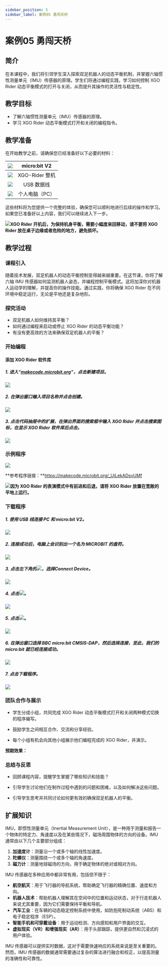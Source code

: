 ```yaml
---
sidebar_position: 5
sidebar_label: 案例05 勇闯天桥
---
```


# 案例05 勇闯天桥

## 简介

在本课程中，我们将引领学生深入探索双足机器人的动态平衡机制，并掌握六轴惯性测量单元（IMU）传感器的原理。学生们将通过编程实践，学习如何控制 XGO Rider 动态平衡模式的打开与关闭，从而提升其操作的灵活性与稳定性。



## 教学目标

- 了解六轴惯性测量单元（IMU）传感器的原理。
- 学习 XGO Rider 动态平衡模式打开和关闭的编程指令。



## 教学准备

在开始教学之前，请确保您已经准备好以下必要的材料：

| ![](https://wiki-media-ef.oss-cn-hongkong.aliyuncs.com/docs/microbit/robot/xgo-rider-kit/images/microbit-xgo-rider-kit-case-01.png) | micro:bit  V2  |
| :----------------------------------------------------------: | :------------: |
| ![](https://wiki-media-ef.oss-cn-hongkong.aliyuncs.com/docs/microbit/robot/xgo-rider-kit/images/microbit-xgo-rider-kit-case-19.png) | XGO-Rider 整机 |
| ![](https://wiki-media-ef.oss-cn-hongkong.aliyuncs.com/docs/microbit/robot/xgo-rider-kit/images/microbit-xgo-rider-kit-case-02.png) |   USB 数据线   |
| ![](https://wiki-media-ef.oss-cn-hongkong.aliyuncs.com/docs/microbit/robot/xgo-rider-kit/images/microbit-xgo-rider-kit-case-03.png) | 个人电脑（PC） |

这些材料将为您提供一个完整的体验，确保您可以顺利地进行后续的操作和学习。如果您已准备好以上内容，我们可以继续进入下一步。



![](https://wiki-media-ef.oss-cn-hongkong.aliyuncs.com/docs/microbit/robot/xgo-rider-kit/images/microbit-xgo-rider-kit-read-01.png)**XGO Rider 开机后，为保持机身平衡，需要小幅度来回移动，请不要将 XGO Rider 放在桌子边缘或者危险的地方，避免损坏。**



## 教学过程

### 课程引入

随着技术发展，双足机器人的动态平衡控制变得越来越重要。在这节课，你将了解六轴 IMU 传感器如何监测机器人姿态，并编程控制平衡模式。这将加深你对机器人运动学的理解，并提高你的操作技能。通过实践，你将确保 XGO Rider 在不同环境中稳定运行，无论是平地还是复杂地形。



### 探究活动

- 双足机器人如何维持其平衡？
- 如何通过编程来启动或停止 XGO Rider 的动态平衡功能？
- 有没有更高效的方法来确保双足机器人的平衡？



### 开始编程

#### 添加 XGO Rider 软件库

##### 1. 进入“[makecode.microbit.org](https://makecode.microbit.org)”，点击**新建项目**。



![](https://wiki-media-ef.oss-cn-hongkong.aliyuncs.com/docs/microbit/robot/xgo-rider-kit/images/microbit-xgo-rider-kit-case-04.png)



##### 2. 在弹出窗口输入项目名称并点击**创建**。



![](https://wiki-media-ef.oss-cn-hongkong.aliyuncs.com/docs/microbit/robot/xgo-rider-kit/images/microbit-xgo-rider-kit-case-05.png)



##### 3. 点击代码抽屉中的**扩展**，在弹出界面的搜索框中输入 **XGO Rider** 并点击搜索图标，在显示 **XGO Rider** 软件库后点击。



![](https://wiki-media-ef.oss-cn-hongkong.aliyuncs.com/docs/microbit/robot/xgo-rider-kit/images/microbit-xgo-rider-kit-case-07.png)



### 示例程序



![](https://wiki-media-ef.oss-cn-hongkong.aliyuncs.com/docs/microbit/robot/xgo-rider-kit/images/microbit-xgo-rider-kit-case-104.png)



**参考程序链接：**https://makecode.microbit.org/_UiLekADsvUMf



![](https://wiki-media-ef.oss-cn-hongkong.aliyuncs.com/docs/microbit/building-blocks/microbit-space-science-kit/images/microbit-space-science-kit-read03.png)**因为 XGO Rider 的表演模式中有前进和后退，请将 XGO Rider 放置在宽敞的平地上运行。**



### 下载程序

##### 1. 使用 USB 线连接 PC 和 micro:bit V2。



![](https://wiki-media-ef.oss-cn-hongkong.aliyuncs.com/docs/microbit/robot/xgo-rider-kit/images/microbit-xgo-rider-kit-case-09.gif)



##### 2. 连接成功后，电脑上会识别出一个名为 MICROBIT 的盘符。



![](https://wiki-media-ef.oss-cn-hongkong.aliyuncs.com/docs/microbit/robot/xgo-rider-kit/images/microbit-xgo-rider-kit-case-10.png)



##### 3. 点击左下角的![](https://wiki-media-ef.oss-cn-hongkong.aliyuncs.com/docs/microbit/robot/xgo-rider-kit/images/microbit-xgo-rider-kit-case-11.png)，选择**Connect Device**。



![](https://wiki-media-ef.oss-cn-hongkong.aliyuncs.com/docs/microbit/robot/xgo-rider-kit/images/microbit-xgo-rider-kit-case-12.png)



##### 4. 点击![](https://wiki-media-ef.oss-cn-hongkong.aliyuncs.com/docs/microbit/robot/xgo-rider-kit/images/microbit-xgo-rider-kit-case-13.png)。



![](https://wiki-media-ef.oss-cn-hongkong.aliyuncs.com/docs/microbit/robot/xgo-rider-kit/images/microbit-xgo-rider-kit-case-14.png)



##### 5. 点击![](https://wiki-media-ef.oss-cn-hongkong.aliyuncs.com/docs/microbit/robot/xgo-rider-kit/images/microbit-xgo-rider-kit-case-15.png)。



![](https://wiki-media-ef.oss-cn-hongkong.aliyuncs.com/docs/microbit/robot/xgo-rider-kit/images/microbit-xgo-rider-kit-case-16.png)



##### 6. 在弹出窗口选择 **BBC micro:bit CMSIS-DAP**，然后选择**连接**，至此，我们的 micro:bit 就已经连接成功。



![](https://wiki-media-ef.oss-cn-hongkong.aliyuncs.com/docs/microbit/robot/xgo-rider-kit/images/microbit-xgo-rider-kit-case-17.png)



##### 7. 点击**下载程序**。



![](https://wiki-media-ef.oss-cn-hongkong.aliyuncs.com/docs/microbit/robot/xgo-rider-kit/images/microbit-xgo-rider-kit-case-18.png)



### 团队合作与展示

- 学生分成小组，共同完成 XGO Rider 动态平衡模式打开和关闭两种模式切换的程序编写。


- 鼓励学生之间相互合作、交流和分享经验。


- 每个小组有机会向其他小组展示他们编程完成的 XGO Rider，并演示。

**预期效果：**



### 总结与反思

- 回顾课程内容，提醒学生掌握了哪些知识和技能？

- 引导学生讨论他们在制作过程中遇到的问题和困难，以及如何解决这些问题。

- 引导学生思考并共同讨论如何更有效的确保双足机器人的平衡。



## 扩展知识

IMU，即惯性测量单元（Inertial Measurement Unit），是一种用于测量和报告一个物体的特定力、角速度以及在某些情况下，磁场周围物体的方向的设备。IMU 通常由以下几个主要部分组成：

1. **加速度计**：测量沿一个或多个轴的线性加速度。
2. **陀螺仪**：测量围绕一个或多个轴的角速度。
3. **磁力计**：测量地球磁场的方向，用于确定物体的绝对或相对方向。

IMU 传感器在多种应用中都非常有用，包括但不限于：

- **航空航天**：用于飞行器的导航系统，帮助确定飞行器的精确位置、速度和方向。
- **机器人技术**：帮助机器人理解其在空间中的位置和运动状态，对于行走机器人来说尤其重要，因为它们需要保持平衡和导航。
- **汽车工业**：在车辆的动态稳定控制系统中使用，如防抱死制动系统（ABS）和电子稳定程序（ESP）。
- **智能手机和可穿戴设备**：用于运动检测、方向感知和用户界面的交互。
- **虚拟现实（VR）和增强现实（AR）**：用于头部跟踪，提供更自然和沉浸式的用户体验。

IMU 传感器可以提供实时数据，这对于需要快速响应的系统来说是至关重要的。然而，IMU 传感器的数据通常需要通过复杂的算法进行融合和校正，以提高测量的准确性和可靠性。
